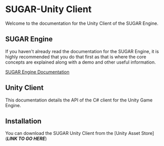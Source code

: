 # SUGAR-Unity Client

Welcome to the documentation for the Unity Client of the SUGAR Engine.

## SUGAR Engine

If you haven't already read the documentation for the SUGAR Engine, it is highly recommended that you do that first as that is where the core concepts are explained along with a demo and other useful information.

[SUGAR Engine Documentation](http://sugarengine.org/documentation/)

## Unity Client

This documentation details the API of the C# client for the Unity Game Engine.

## Installation

You can download the SUGAR Unity Client from the [Unity Asset Store](***LINK TO GO HERE***)